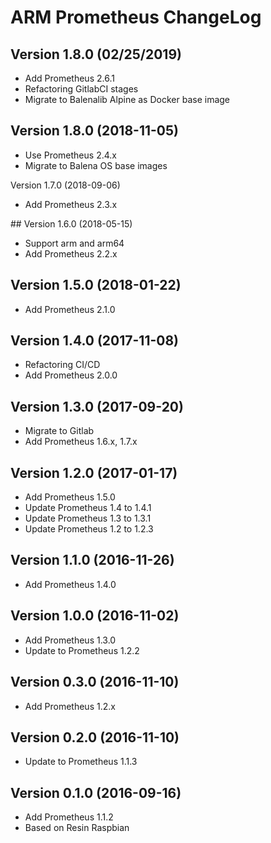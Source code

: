 # ARM Prometheus ChangeLog


## Version 1.8.0 (02/25/2019)

- Add Prometheus 2.6.1
- Refactoring GitlabCI stages
- Migrate to Balenalib Alpine as Docker base image

## Version 1.8.0 (2018-11-05)

- Use Prometheus 2.4.x
- Migrate to Balena OS base images

Version 1.7.0 (2018-09-06)

- Add Prometheus 2.3.x

## Version 1.6.0 (2018-05-15)

- Support arm and arm64
- Add Prometheus 2.2.x

## Version 1.5.0 (2018-01-22)

- Add Prometheus 2.1.0

## Version 1.4.0 (2017-11-08)

- Refactoring CI/CD
- Add Prometheus 2.0.0

## Version 1.3.0 (2017-09-20)

- Migrate to Gitlab
- Add Prometheus 1.6.x, 1.7.x

## Version 1.2.0 (2017-01-17)

- Add Prometheus 1.5.0
- Update Prometheus 1.4 to 1.4.1
- Update Prometheus 1.3 to 1.3.1
- Update Prometheus 1.2 to 1.2.3

## Version 1.1.0 (2016-11-26)

- Add Prometheus 1.4.0

## Version 1.0.0 (2016-11-02)

- Add Prometheus 1.3.0
- Update to Prometheus 1.2.2

## Version 0.3.0 (2016-11-10)

- Add Prometheus 1.2.x

## Version 0.2.0 (2016-11-10)

- Update to Prometheus 1.1.3

## Version 0.1.0 (2016-09-16)

- Add Prometheus 1.1.2
- Based on Resin Raspbian
